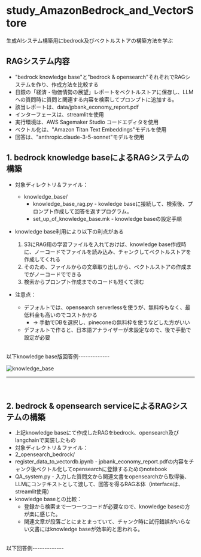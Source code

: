# study_AmazonBedrock_and_VectorStore
生成AIシステム構築用にbedrock及びベクトルストアの構築方法を学ぶ

## RAGシステム内容
* "bedrock knowledge base"と"bedrock & opensearch"それぞれでRAGシステムを作り、作成方法を比較する
* 日銀の「経済・物価情勢の展望」レポートをベクトルストアに保存し、LLMへの質問時に質問と関連する内容を検索してプロンプトに追加する。
 * 該当レポートは、data/jpbank_economy_report.pdf 
* インターフェースは、streamlitを使用
* 実行環境は、AWS Sagemaker Studio コードエディタを使用
* ベクトル化は、"Amazon Titan Text Embeddings"モデルを使用
* 回答は、"anthropic.claude-3-5-sonnet"モデルを使用

## 1. bedrock knowledge baseによるRAGシステムの構築
* 対象ディレクトリ＆ファイル：
  * knowledge_base/
    * knowledge_base_rag.py - kowledge baseに接続して、検索後、プロンプト作成して回答を返すプログラム。
    * set_up_of_knowledge_base.mk - knowledge baseの設定手順
 
* knowledge base利用により以下の利点がある
  1. S3にRAG用の学習ファイルを入れておけば、knowledge base作成時に、ノーコードでファイルを読み込み、チャンクしてベクトルストアを作成してくれる
  2. そのため、ファイルからの文章取り出しから、ベクトルストアの作成までがノーコードでできる
  3. 検索からプロンプト作成までのコードも短くて済む
* 注意点：
  * デフォルトでは、opensearch serverlessを使うが、無料枠もなく、最低料金も高いのでコストかかる
    * → 手動でDBを選択し、pineconeの無料枠を使うなどした方がいい
  * デフォルトで作ると、日本語アナライザーが未設定なので、後で手動で設定が必要
 
<br>
以下knowledge base版回答例-------------

![knowledge_base](https://github.com/user-attachments/assets/e7865487-7bd4-4764-b86c-f209d0f25834)

---------------------

<br>

## 2. bedrock & opensearch serviceによるRAGシステムの構築
* 上記knowledge baseにて作成したRAGをbedrock、opensearch及びlangchainで実装したもの
* 対象ディレクトリ＆ファイル：
 * 2_opensearch_bedrock/
  * register_data_to_vectordb.ipynb - jpbank_economy_report.pdfの内容をチャンク後ベクトル化してopensearchに登録するためのnotebook
  * QA_system.py - 入力した質問文から関連文書をopensearchから取得後、LLMにコンテキストとして渡して、回答を得るRAG本体（interfaceは、streamlit使用）
* knowledge baseとの比較：
  * 登録から検索まで一つ一つコードが必要なので、knowledge baseの方が楽に感じた。
  * 関連文章が段落ごとにまとまっていて、チャンク時に試行錯誤がいらない文書にはknowledge baseが効率的と思われる。

<br>
以下回答例-------------

